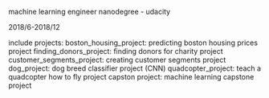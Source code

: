 machine learning engineer nanodegree - udacity

2018/6-2018/12

include projects:
boston_housing_project: predicting boston housing prices project
finding_donors_project: finding donors for charity project
customer_segments_project: creating customer segments project
dog_project: dog breed classifier project (CNN)
quadcopter_project: teach a quadcopter how to fly project
capston project: machine learning capstone project 
